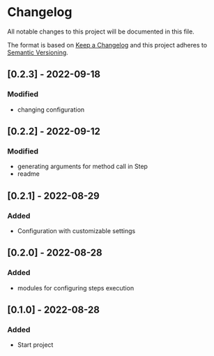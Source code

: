 # Changelog
All notable changes to this project will be documented in this file.

The format is based on [Keep a Changelog](http://keepachangelog.com/en/1.0.0/)
and this project adheres to [Semantic Versioning](http://semver.org/spec/v2.0.0.html).

## [0.2.3] - 2022-09-18
### Modified
- changing configuration

## [0.2.2] - 2022-09-12
### Modified
- generating arguments for method call in Step
- readme

## [0.2.1] - 2022-08-29
### Added
- Configuration with customizable settings

## [0.2.0] - 2022-08-28
### Added
- modules for configuring steps execution

## [0.1.0] - 2022-08-28
### Added
- Start project
